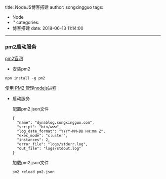 title: NodeJS博客搭建
author: songxingguo
tags:
  - Node
  - ''
categories:
  - 博客搭建
date: 2018-06-13 11:14:00
---
### pm2启动服务

 [pm2官网](http://pm2.keymetrics.io/docs/usage/cluster-mode/)

- 安装pm2

 ```
 npm install -g pm2
 ```
 [使用 PM2 管理nodejs进程](https://www.cnblogs.com/liusixin/p/7007340.html)
 
- 启动服务

  配置pm2.json文件
  
  ```
  {
	"name": "dynablog.songxingguo.com",
	"script": "bin/www",
	"log_date_format": "YYYY-MM-DD HH:mm Z",
	"exec_mode": "cluster",
	"instances": 2,
	"error_file": "logs/stderr.log",
	"out_file": "logs/stdout.log"
  }
  ```
  加载pm2.json文件
  
  ```
  pm2 reload pm2.json
  ```
